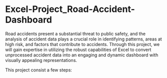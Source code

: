 # Excel-Project_Road-Accident-Dashboard
Road accidents present a substantial threat to public safety, and the analysis of accident data plays a crucial role in identifying patterns, areas at high risk, and factors that contribute to accidents. 
Through this project, we will gain expertise in utilizing the robust capabilities of Excel to convert unprocessed accident data into an engaging and dynamic dashboard with visually appealing representations.

This project consist a few steps:
